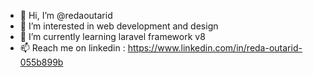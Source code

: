 - 👋 Hi, I’m @redaoutarid
- 👀 I’m interested in web development and design
- 🌱 I’m currently learning laravel framework v8
- 📫 Reach me on linkedin : https://www.linkedin.com/in/reda-outarid-055b899b 

<!---
redaoutarid/redaoutarid is a ✨ special ✨ repository because its `README.md` (this file) appears on your GitHub profile.
You can click the Preview link to take a look at your changes.
--->
